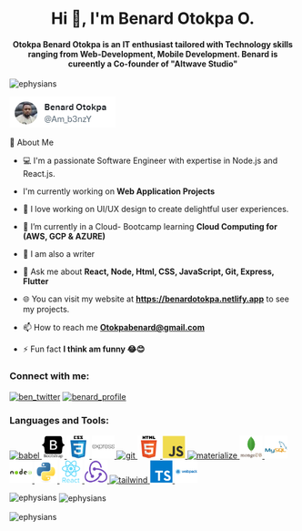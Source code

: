 
<h1 align="center">Hi 👋, I'm Benard Otokpa O.</h1>
<h4 align="center">Otokpa Benard Otokpa is an IT enthusiast tailored with Technology skills ranging from Web-Development, Mobile Development. 
Benard is cureently a Co-founder of "Altwave Studio"</h4>


<p align="left"> <img src="https://komarev.com/ghpvc/?username=ephysians&label=Profile%20views&color=0e75b6&style=flat" alt="ephysians" /> </p>
<p align="left"> <a href="https://twitter.com/am_b3nzy" target="blank"><img src="https://raw.githubusercontent.com/BenardOtokpa/my-first-ripo/main/twitter-link.png" alt="twiter_bage" /></a> </p>

🚀 About Me

- 💻 I'm a passionate Software Engineer with expertise in Node.js and React.js.
  
-  I'm currently working on **Web Application Projects**

- 🎨 I love working on UI/UX design to create delightful user experiences.

- 🌱 I’m currently in a Cloud- Bootcamp learning **Cloud Computing for (AWS, GCP & AZURE)**

- 📝 I am also a writer

- 💬 Ask me about **React, Node, Html, CSS, JavaScript, Git, Express, Flutter**

- 🌐 You can visit my website at **https://benardotokpa.netlify.app** to see my projects.

- 📫 How to reach me **Otokpabenard@gmail.com**

- ⚡ Fun fact **I think am funny 😂😊**

<h3 align="left">Connect with me:</h3>
<p align="left">
<a href="https://twitter.com/Am_b3nzY" target="blank"><img align="center" src="https://raw.githubusercontent.com/rahuldkjain/github-profile-readme-generator/master/src/images/icons/Social/twitter.svg" alt="ben_twitter" height="30" width="40" /></a>
<a href="https://www.linkedin.com/in/benardotokpa/" target="blank"><img align="center" src="https://raw.githubusercontent.com/rahuldkjain/github-profile-readme-generator/master/src/images/icons/Social/linked-in-alt.svg" alt="benard_profile" height="30" width="40" /></a>
</p>

<h3 align="left">Languages and Tools:</h3>
<p align="left"> <a href="https://babeljs.io/" target="_blank" rel="noreferrer"> <img src="https://www.vectorlogo.zone/logos/babeljs/babeljs-icon.svg" alt="babel" width="40" height="40"/> </a> <a href="https://getbootstrap.com" target="_blank" rel="noreferrer"> <img src="https://raw.githubusercontent.com/devicons/devicon/master/icons/bootstrap/bootstrap-plain-wordmark.svg" alt="bootstrap" width="40" height="40"/> </a> <a href="https://www.w3schools.com/css/" target="_blank" rel="noreferrer"> <img src="https://raw.githubusercontent.com/devicons/devicon/master/icons/css3/css3-original-wordmark.svg" alt="css3" width="40" height="40"/> </a> <a href="https://expressjs.com" target="_blank" rel="noreferrer"> <img src="https://raw.githubusercontent.com/devicons/devicon/master/icons/express/express-original-wordmark.svg" alt="express" width="40" height="40"/> </a> <a href="https://git-scm.com/" target="_blank" rel="noreferrer"> <img src="https://www.vectorlogo.zone/logos/git-scm/git-scm-icon.svg" alt="git" width="40" height="40"/> </a> <a href="https://www.w3.org/html/" target="_blank" rel="noreferrer"> <img src="https://raw.githubusercontent.com/devicons/devicon/master/icons/html5/html5-original-wordmark.svg" alt="html5" width="40" height="40"/> </a> <a href="https://developer.mozilla.org/en-US/docs/Web/JavaScript" target="_blank" rel="noreferrer"> <img src="https://raw.githubusercontent.com/devicons/devicon/master/icons/javascript/javascript-original.svg" alt="javascript" width="40" height="40"/> </a> <a href="https://materializecss.com/" target="_blank" rel="noreferrer"> <img src="https://raw.githubusercontent.com/prplx/svg-logos/5585531d45d294869c4eaab4d7cf2e9c167710a9/svg/materialize.svg" alt="materialize" width="40" height="40"/> </a> <a href="https://www.mongodb.com/" target="_blank" rel="noreferrer"> <img src="https://raw.githubusercontent.com/devicons/devicon/master/icons/mongodb/mongodb-original-wordmark.svg" alt="mongodb" width="40" height="40"/> </a> <a href="https://www.mysql.com/" target="_blank" rel="noreferrer"> <img src="https://raw.githubusercontent.com/devicons/devicon/master/icons/mysql/mysql-original-wordmark.svg" alt="mysql" width="40" height="40"/> </a> <a href="https://nodejs.org" target="_blank" rel="noreferrer"> <img src="https://raw.githubusercontent.com/devicons/devicon/master/icons/nodejs/nodejs-original-wordmark.svg" alt="nodejs" width="40" height="40"/> </a> <a href="https://www.python.org" target="_blank" rel="noreferrer"> <img src="https://raw.githubusercontent.com/devicons/devicon/master/icons/python/python-original.svg" alt="python" width="40" height="40"/> </a> <a href="https://reactjs.org/" target="_blank" rel="noreferrer"> <img src="https://raw.githubusercontent.com/devicons/devicon/master/icons/react/react-original-wordmark.svg" alt="react" width="40" height="40"/> </a> <a href="https://redux.js.org" target="_blank" rel="noreferrer"> <img src="https://raw.githubusercontent.com/devicons/devicon/master/icons/redux/redux-original.svg" alt="redux" width="40" height="40"/> </a> <a href="https://tailwindcss.com/" target="_blank" rel="noreferrer"> <img src="https://www.vectorlogo.zone/logos/tailwindcss/tailwindcss-icon.svg" alt="tailwind" width="40" height="40"/> </a> <a href="https://www.typescriptlang.org/" target="_blank" rel="noreferrer"> <img src="https://raw.githubusercontent.com/devicons/devicon/master/icons/typescript/typescript-original.svg" alt="typescript" width="40" height="40"/> </a> <a href="https://webpack.js.org" target="_blank" rel="noreferrer"> <img src="https://raw.githubusercontent.com/devicons/devicon/d00d0969292a6569d45b06d3f350f463a0107b0d/icons/webpack/webpack-original-wordmark.svg" alt="webpack" width="40" height="40"/> </a> </p>

<p><img align="left" src="https://github-readme-stats.vercel.app/api/top-langs?username=ephysians&show_icons=true&locale=en&layout=compact" alt="ephysians" /></p>

<p>&nbsp;<img align="center" src="https://github-readme-stats.vercel.app/api?username=benardotokpa&show_icons=true&locale=en" alt="ephysians" /></p>

<p><img align="center" src="https://github-readme-streak-stats.herokuapp.com/?user=benardotokpa&" alt="ephysians" /></p>


